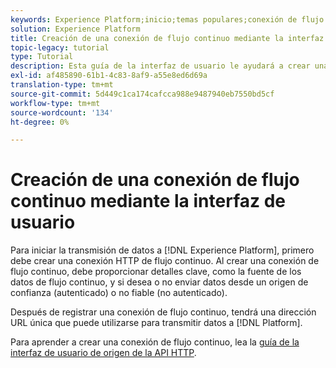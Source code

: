 ```yaml
---
keywords: Experience Platform;inicio;temas populares;conexión de flujo continuo;crear conexión de flujo continuo;guía de interfaz de usuario;tutorial;crear una conexión de flujo continuo;ingesta de flujo;ingesta;
solution: Experience Platform
title: Creación de una conexión de flujo continuo mediante la interfaz de usuario
topic-legacy: tutorial
type: Tutorial
description: Esta guía de la interfaz de usuario le ayudará a crear una conexión de flujo continuo con Adobe Experience Platform.
exl-id: af485890-61b1-4c83-8af9-a55e8ed6d69a
translation-type: tm+mt
source-git-commit: 5d449c1ca174cafcca988e9487940eb7550bd5cf
workflow-type: tm+mt
source-wordcount: '134'
ht-degree: 0%

---
```


# Creación de una conexión de flujo continuo mediante la interfaz de usuario

Para iniciar la transmisión de datos a [!DNL Experience Platform], primero debe crear una conexión HTTP de flujo continuo. Al crear una conexión de flujo continuo, debe proporcionar detalles clave, como la fuente de los datos de flujo continuo, y si desea o no enviar datos desde un origen de confianza (autenticado) o no fiable (no autenticado).

Después de registrar una conexión de flujo continuo, tendrá una dirección URL única que puede utilizarse para transmitir datos a [!DNL Platform].

Para aprender a crear una conexión de flujo continuo, lea la [guía de la interfaz de usuario de origen de la API HTTP](../../sources/tutorials/ui/create/streaming/http.md).
